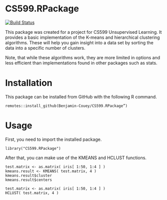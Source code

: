 # CS599.RPackage

<!-- badges: start -->
  [![Build Status](https://travis-ci.org/Benjamin-Couey/CS599.RPackage.svg?branch=master)](https://travis-ci.org/Benjamin-Couey/CS599.RPackage)
<!-- badges: end -->

This package was created for a project for CS599 Unsupervised Learning. It
provides a basic implementation of the K-means and hierarchical clustering
algorithms. These will help you gain insight into a data set by sorting the data
into a specific number of clusters.

Note, that while these algorithms work, they are more limited in options and
less efficient than implementations found in other packages such as stats.

# Installation

This package can be installed from GitHub with the following R command.

```
remotes::install_github(Benjamin-Couey/CS599.RPackage”)
```

# Usage

First, you need to import the installed package.

```
library("CS599.RPackage")
```

After that, you can make use of the KMEANS and HCLUST functions.
```
test.matrix <- as.matrix( iris[ 1:50, 1:4 ] )
kmeans.result <- KMEANS( test.matrix, 4 )
kmeans.result$cluster
kmeans.result$centers
```

```
test.matrix <- as.matrix( iris[ 1:50, 1:4 ] )
HCLUST( test.matrix, 4 )
```

